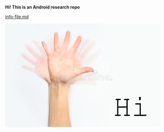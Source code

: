 **Hi! This is an Android research repo**

[info-file.md](./info-file.md)

![hello.jpg](./pic/hello.jpg "Greetings!")